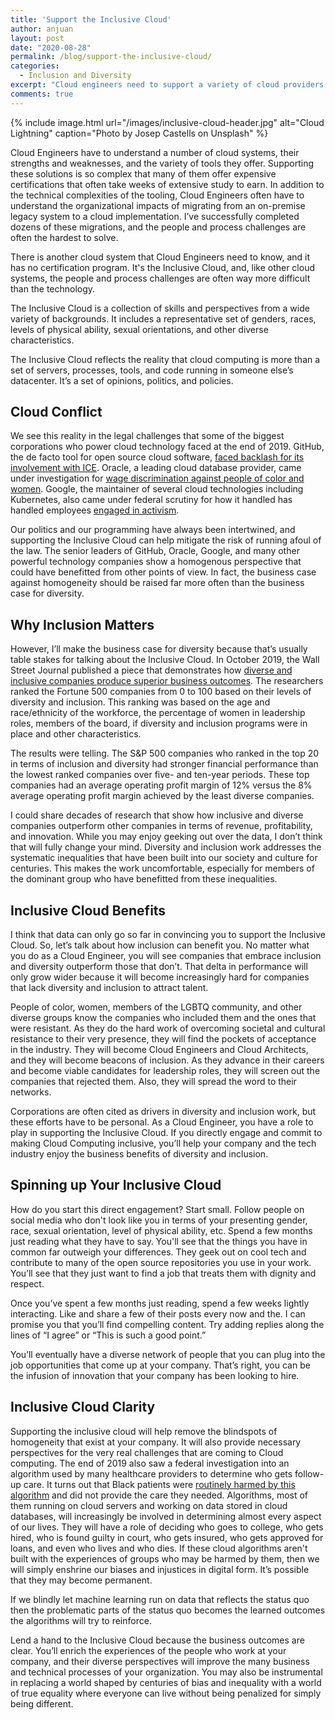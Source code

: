 ```yaml
---
title: 'Support the Inclusive Cloud'
author: anjuan
layout: post
date: "2020-08-28"
permalink: /blog/support-the-inclusive-cloud/
categories:
  - Inclusion and Diversity
excerpt: "Cloud engineers need to support a variety of cloud providers and tools, but now, more than ever, they also need to support the inclusive cloud."
comments: true
---
```


{% include image.html url="/images/inclusive-cloud-header.jpg" alt="Cloud Lightning" caption="Photo by Josep Castells on Unsplash" %}


Cloud Engineers have to understand a number of cloud systems, their strengths and weaknesses, and the variety of tools they offer. Supporting these solutions is so complex that many of them offer expensive certifications that often take weeks of extensive study to earn. In addition to the technical complexities of the tooling, Cloud Engineers often have to understand the organizational impacts of migrating from an on-premise legacy system to a cloud implementation. I’ve successfully completed dozens of these migrations, and the people and process challenges are often the hardest to solve.

There is another cloud system that Cloud Engineers need to know, and it has no certification program. It's the Inclusive Cloud, and, like other cloud systems, the people and process challenges are often way more difficult than the technology.

The Inclusive Cloud is a collection of skills and perspectives from a wide variety of backgrounds. It includes a representative set of genders, races, levels of physical ability, sexual orientations, and other diverse characteristics.

The Inclusive Cloud reflects the reality that cloud computing is more than a set of servers, processes, tools, and code running in someone else’s datacenter. It’s a set of opinions, politics, and policies.

## **Cloud Conflict**

We see this reality in the legal challenges that some of the biggest corporations who power cloud technology faced at the end of 2019. GitHub, the de facto tool for open source cloud software, [faced backlash for its involvement with ICE](https://www.theverge.com/2019/10/9/20906213/github-ice-microsoft-software-email-contract-immigration-nonprofit-donation). Oracle, a leading cloud database provider, came under investigation for [wage discrimination against people of color and women](https://arstechnica.com/tech-policy/2019/12/oracle-fights-back-as-400-million-pay-discrimination-suit-heads-to-judge/). Google, the maintainer of several cloud technologies including Kubernetes, also came under federal scrutiny for how it handled has handled employees [engaged in activism](https://www.theverge.com/2019/12/9/21003417/google-nlrb-investigation-labor-thanksgiving-four).

Our politics and our programming have always been intertwined, and supporting the Inclusive Cloud can help mitigate the risk of running afoul of the law. The senior leaders of GitHub, Oracle, Google, and many other powerful technology companies show a homogenous perspective that could have benefitted from other points of view. In fact, the business case against homogeneity should be raised far more often than the business case for diversity.

## **Why Inclusion Matters**

However, I’ll make the business case for diversity because that’s usually table stakes for talking about the Inclusive Cloud. In October 2019, the Wall Street Journal published a piece that demonstrates how [diverse and inclusive companies produce superior business outcomes](https://www.wsj.com/articles/the-business-case-for-more-diversity-11572091200). The researchers ranked the Fortune 500 companies from 0 to 100 based on their levels of diversity and inclusion. This ranking was based on the age and race/ethnicity of the workforce, the percentage of women in leadership roles, members of the board, if diversity and inclusion programs were in place and other characteristics.

The results were telling. The S&P 500 companies who ranked in the top 20 in terms of inclusion and diversity had stronger financial performance than the lowest ranked companies over five- and ten-year periods. These top companies had an average operating profit margin of 12% versus the 8% average operating profit margin achieved by the least diverse companies.

I could share decades of research that show how inclusive and diverse companies outperform other companies in terms of revenue, profitability, and innovation. While you may enjoy geeking out over the data, I don’t think that will fully change your mind. Diversity and inclusion work addresses the systematic inequalities that have been built into our society and culture for centuries. This makes the work uncomfortable, especially for members of the dominant group who have benefitted from these inequalities.

## **Inclusive Cloud Benefits**

I think that data can only go so far in convincing you to support the Inclusive Cloud. So, let’s talk about how inclusion can benefit you. No matter what you do as a Cloud Engineer, you will see companies that embrace inclusion and diversity outperform those that don’t. That delta in performance will only grow wider because it will become increasingly hard for companies that lack diversity and inclusion to attract talent.

People of color, women, members of the LGBTQ community, and other diverse groups know the companies who included them and the ones that were resistant. As they do the hard work of overcoming societal and cultural resistance to their very presence, they will find the pockets of acceptance in the industry. They will become Cloud Engineers and Cloud Architects, and they will become beacons of inclusion. As they advance in their careers and become viable candidates for leadership roles, they will screen out the companies that rejected them. Also, they will spread the word to their networks.

Corporations are often cited as drivers in diversity and inclusion work, but these efforts have to be personal. As a Cloud Engineer, you have a role to play in supporting the Inclusive Cloud. If you directly engage and commit to making Cloud Computing inclusive, you’ll help your company and the tech industry enjoy the business benefits of diversity and inclusion.

## **Spinning up Your Inclusive Cloud**

How do you start this direct engagement? Start small. Follow people on social media who don't look like you in terms of your presenting gender, race, sexual orientation, level of physical ability, etc. Spend a few months just reading what they have to say.  You'll see that the things you have in common far outweigh your differences. They geek out on cool tech and contribute to many of the open source repositories you use in your work. You’ll see that they just want to find a job that treats them with dignity and respect.

Once you’ve spent a few months just reading, spend a few weeks lightly interacting. Like and share a few of their posts every now and the. I can promise you that you’ll find compelling content. Try adding replies along the lines of “I agree” or “This is such a good point.”

You’ll eventually have a diverse network of people that you can plug into the job opportunities that come up at your company. That’s right, you can be the infusion of innovation that your company has been looking to hire.

## **Inclusive Cloud Clarity**

Supporting the inclusive cloud will help remove the blindspots of homogeneity that exist at your company. It will also provide necessary perspectives for the very real challenges that are coming to Cloud computing. The end of 2019 also saw a federal investigation into an algorithm used by many healthcare providers to determine who gets follow-up care. It turns out that Black patients were [routinely harmed by this algorithm](https://science.sciencemag.org/content/366/6464/447) and did not provide the care they needed. Algorithms, most of them running on cloud servers and working on data stored in cloud databases, will increasingly be involved in determining almost every aspect of our lives. They will have a role of deciding who goes to college, who gets hired, who is found guilty in court, who gets insured, who gets approved for loans, and even who lives and who dies.  If these cloud algorithms aren't built with the experiences of groups who may be harmed by them, then we will simply enshrine our biases and injustices in digital form. It’s possible that they may become permanent.

If we blindly let machine learning run on data that reflects the status quo then the problematic parts of the status quo becomes the learned outcomes the algorithms will try to reinforce.

Lend a hand to the Inclusive Cloud because the business outcomes are clear. You’ll enrich the experiences of the people who work at your company, and their diverse perspectives will improve the many business and technical processes of your organization. You may also be instrumental in replacing a world shaped by centuries of bias and inequality with a world of true equality where everyone can live without being penalized for simply being different.
